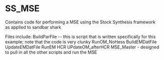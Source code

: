 # SS_MSE
Contains code for performing a MSE using the Stock Synthesis framework as applied to sandbar shark


Files include: 
BuildParFile -- this is script that is written specifically for this example; note that the code is very clunky
RunOM_NoHess 
BuildEMDatFile
UpdateEMDatFile
RunEM
HCR
UPdateOM_afterHCR
MSE_Master - designed to pull in all the other scripts and run the MSE
